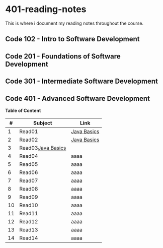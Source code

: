 # 401-reading-notes

This is where i document my reading notes throughout the course.

## Code 102 - Intro to Software Development

## Code 201 - Foundations of Software Development

## Code 301 - Intermediate Software Development

## Code 401 - Advanced Software Development


**Table of Content**

|#|Subject|Link|
|-----|--------|--------|
|1   |Read01|[Java Basics](https://sufianhamdan.github.io/401-reading-notes/Read01/Read01.md)|
|2   |Read02|[Java Basics](https://sufianhamdan.github.io/401-reading-notes/Read02/Read02.md)|
|3   |Read03[Java Basics](https://sufianhamdan.github.io/401-reading-notes/Read03/Read03.md)|
|4   |Read04|aaaa|
|5   |Read05|aaaa|
|6   |Read06|aaaa|
|7   |Read07|aaaa|
|8   |Read08|aaaa|
|9   |Read09|aaaa|
|10  |Read10|aaaa|
|11  |Read11|aaaa|
|12  |Read12|aaaa|
|13  |Read13|aaaa|
|14  |Read14|aaaa|

